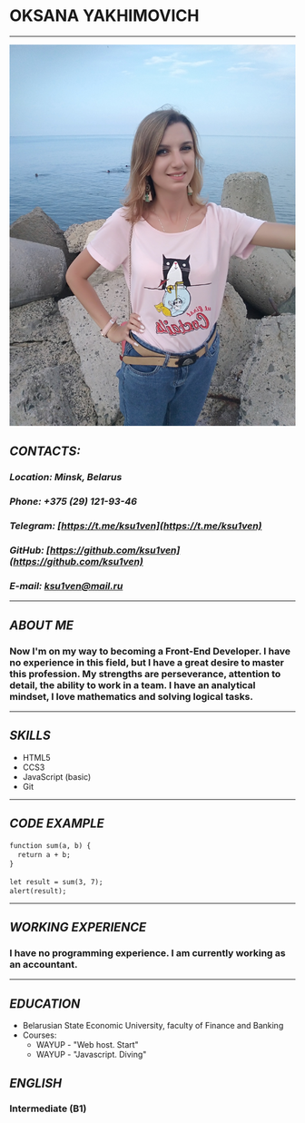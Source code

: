 # **OKSANA YAKHIMOVICH**
****

![Photo](photo.jpg)


## ***CONTACTS:***

###  ***Location: Minsk, Belarus***
### ***Phone: +375 (29) 121-93-46***
### ***Telegram: [https://t.me/ksu1ven](https://t.me/ksu1ven)***
### ***GitHub: [https://github.com/ksu1ven](https://github.com/ksu1ven)***
### ***E-mail: ksu1ven@mail.ru***

****

## ***ABOUT ME***
### Now I'm on my way to becoming a Front-End Developer. I have no experience in this field, but I have a great desire to master this profession. My strengths are perseverance, attention to detail, the ability to work in a team. I have an analytical mindset, I love mathematics and solving logical tasks.
****
## ***SKILLS***
* HTML5
* CCS3
* JavaScript (basic)
* Git

****
## ***CODE EXAMPLE***
```
function sum(a, b) {
  return a + b;
}

let result = sum(3, 7);
alert(result);
```
****
## ***WORKING EXPERIENCE***
### I have no programming experience. I am currently working as an accountant.

***
## ***EDUCATION***

* Belarusian State Economic University, faculty of Finance and Banking
* Courses: 
    + WAYUP - "Web host. Start"
    + WAYUP  - "Javascript. Diving"
## ***ENGLISH***
### Intermediate (B1)